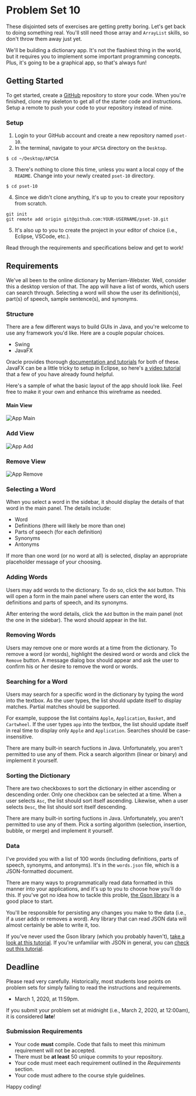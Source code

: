 # Problem Set 10

These disjointed sets of exercises are getting pretty boring. Let's get back to doing something real. You'll still need those array and `ArrayList` skills, so don't throw them away just yet.

We'll be building a dictionary app. It's not the flashiest thing in the world, but it requires you to implement some important programming concepts. Plus, it's going to be a graphical app, so that's always fun!

## Getting Started

To get started, create a [GitHub](https://github.com/) repository to store your code. When you're finished, clone my skeleton to get all of the starter code and instructions. Setup a remote to push your code to your repository instead of mine.

### Setup

1. Login to your GitHub account and create a new repository named `pset-10`.
2. In the terminal, navigate to your `APCSA` directory on the `Desktop`.
```
$ cd ~/Desktop/APCSA
```
3. There's nothing to clone this time, unless you want a local copy of the `README`. Change into your newly created `pset-10` directory.
```
$ cd pset-10
```
4. Since we didn't clone anything, it's up to you to create your repository from scratch.
```
git init
git remote add origin git@github.com:YOUR-USERNAME/pset-10.git
```
5. It's also up to you to create the project in your editor of choice (i.e., Eclipse, VSCode, etc.).

Read through the requirements and specifications below and get to work!

## Requirements

We've all been to the online dictionary by Merriam-Webster. Well, consider this a desktop version of that. The app will have a list of words, which users can search through. Selecting a word will show the user its definition(s), part(s) of speech, sample sentence(s), and synonyms.

### Structure

There are a few different ways to build GUIs in Java, and you're welcome to use any framework you'd like. Here are a couple popular choices.

* Swing
* JavaFX

Oracle provides thorough [documentation and tutorials](https://docs.oracle.com/javase/8/javase-clienttechnologies.htm) for both of these. JavaFX can be a little tricky to setup in Eclipse, so here's [a video tutorial](https://www.youtube.com/watch?v=oVn6_2KuYbM) that a few of you have already found helpful.

Here's a sample of what the basic layout of the app should look like. Feel free to make it your own and enhance this wireframe as needed.

#### Main View

![App Main](https://github.com/ap-java-ucvts/pset-10-skeleton/blob/master/images/mockup-main.png)

### Add View

![App Add](https://github.com/ap-java-ucvts/pset-10-skeleton/blob/master/images/mockup-add.png)

### Remove View

![App Remove](https://github.com/ap-java-ucvts/pset-10-skeleton/blob/master/images/mockup-remove.png)

### Selecting a Word

When you select a word in the sidebar, it should display the details of that word in the main panel. The details include:

* Word
* Definitions (there will likely be more than one)
* Parts of speech (for each definition)
* Synonyms
* Antonyms

If more than one word (or no word at all) is selected, display an appropriate placeholder message of your choosing.

### Adding Words

Users may add words to the dictionary. To do so, click the `Add` button. This will open a form in the main panel where users can enter the word, its definitions and parts of speech, and its synonyms.

After entering the word details, click the `Add` button in the main panel (not the one in the sidebar). The word should appear in the list.

### Removing Words

Users may remove one or more words at a time from the dictionary. To remove a word (or words), highlight the desired word or words and click the `Remove` button. A message dialog box should appear and ask the user to confirm his or her desire to remove the word or words.

### Searching for a Word

Users may search for a specific word in the dictionary by typing the word into the textbox. As the user types, the list should update itself to display matches. Partial matches should be supported.

For example, suppose the list contains `Apple`, `Application`, `Basket`, and `Cartwheel`. If the user types `app` into the textbox, the list should update itself in real time to display only `Apple` and `Application`. Searches should be case-insensitive.

There are many built-in search fuctions in Java. Unfortunately, you aren't permitted to use any of them. Pick a search algorithm (linear or binary) and implement it yourself.

### Sorting the Dictionary

There are two checkboxes to sort the dictionary in either ascending or descending order. Only one checkbox can be selected at a time. When a user selects `Asc`, the list should sort itself ascending. Likewise, when a user selects `Desc`, the list should sort itself descending.

There are many built-in sorting fuctions in Java. Unfortunately, you aren't permitted to use any of them. Pick a sorting algorithm (selection, insertion, bubble, or merge) and implement it yourself.

### Data

I've provided you with a list of 100 words (including definitions, parts of speech, synonyms, and antonyms). It's in the `words.json` file, which is a JSON-formatted document.

There are many ways to programmatically read data formatted in this manner into your applications, and it's up to you to choose how you'll do this. If you've got no idea how to tackle this proble, [the Gson library](https://github.com/google/gson) is a good place to start.

You'll be responsible for persisting any changes you make to the data (i.e., if a user adds or removes a word). Any library that can read JSON data will almost certainly be able to write it, too.

If you've never used the Gson library (which you probably haven't), [take a look at this tutorial](http://tutorials.jenkov.com/java-json/gson.html). If you're unfamiliar with JSON in general, you can [check out this tutorial](https://developer.mozilla.org/en-US/docs/Learn/JavaScript/Objects/JSON).

## Deadline

Please read very carefully. Historically, most students lose points on problem sets for simply failing to read the instructions and requirements.

* March 1, 2020, at 11:59pm.

If you submit your problem set at midnight (i.e., March 2, 2020, at 12:00am), it is considered **late**!

### Submission Requirements

* Your code **must** compile. Code that fails to meet this minimum requirement will not be accepted.
* There must be **at least** 50 unique commits to your repository.
* Your code must meet each requirement outlined in the *Requirements* section.
* Your code must adhere to the course style guidelines.

Happy coding!
